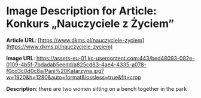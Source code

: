 # Image Description for Article: Konkurs „Nauczyciele z Życiem”
**Article URL**: [https://www.dkms.pl/nauczyciele-zyciem](https://www.dkms.pl/nauczyciele-zyciem)

**Image URL**: https://assets-eu-01.kc-usercontent.com:443/bed48093-082e-0109-4b5f-7bdadab5eedd/a825cd83-4ae4-4335-a078-f0cd3c0d0c8a/Pani%20Katarzyna.jpg?w=1920&h=1280&auto=format&lossless=true&fit=crop

**Description**: there are two women sitting on a bench together in the park
